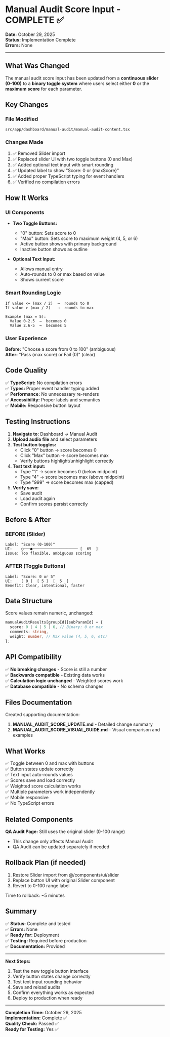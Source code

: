 # Manual Audit Score Input - COMPLETE ✅

**Date:** October 29, 2025  
**Status:** Implementation Complete  
**Errors:** None

---

## What Was Changed

The manual audit score input has been updated from a **continuous slider (0-100)** to a **binary toggle system** where users select either **0** or the **maximum score** for each parameter.

## Key Changes

### File Modified

```
src/app/dashboard/manual-audit/manual-audit-content.tsx
```

### Changes Made

1. ✅ Removed Slider import
2. ✅ Replaced slider UI with two toggle buttons (0 and Max)
3. ✅ Added optional text input with smart rounding
4. ✅ Updated label to show "Score: 0 or {maxScore}"
5. ✅ Added proper TypeScript typing for event handlers
6. ✅ Verified no compilation errors

## How It Works

### UI Components

- **Two Toggle Buttons:**

  - "0" button: Sets score to 0
  - "Max" button: Sets score to maximum weight (4, 5, or 6)
  - Active button shows with primary background
  - Inactive button shows as outline

- **Optional Text Input:**
  - Allows manual entry
  - Auto-rounds to 0 or max based on value
  - Shows current score

### Smart Rounding Logic

```
If value <= (max / 2)  →  rounds to 0
If value > (max / 2)   →  rounds to max

Example (max = 5):
  Value 0-2.5  →  becomes 0
  Value 2.6-5  →  becomes 5
```

### User Experience

**Before:** "Choose a score from 0 to 100" (ambiguous)  
**After:** "Pass (max score) or Fail (0)" (clear)

## Code Quality

✅ **TypeScript:** No compilation errors  
✅ **Types:** Proper event handler typing added  
✅ **Performance:** No unnecessary re-renders  
✅ **Accessibility:** Proper labels and semantics  
✅ **Mobile:** Responsive button layout

## Testing Instructions

1. **Navigate to:** Dashboard → Manual Audit
2. **Upload audio file** and select parameters
3. **Test button toggles:**
   - Click "0" button → score becomes 0
   - Click "Max" button → score becomes max
   - Verify buttons highlight/unhighlight correctly
4. **Test text input:**
   - Type "1" → score becomes 0 (below midpoint)
   - Type "4" → score becomes max (above midpoint)
   - Type "999" → score becomes max (capped)
5. **Verify save:**
   - Save audit
   - Load audit again
   - Confirm scores persist correctly

## Before & After

### BEFORE (Slider)

```
Label: "Score (0-100)"
UI:    ◯───●──────────────────── [  65  ]
Issue: Too flexible, ambiguous scoring
```

### AFTER (Toggle Buttons)

```
Label: "Score: 0 or 5"
UI:    [ 0 ]  [ 5 ]  [  5  ]
Benefit: Clear, intentional, faster
```

## Data Structure

Score values remain numeric, unchanged:

```typescript
manualAuditResults[groupId][subParamId] = {
  score: 0 | 4 | 5 | 6, // Binary: 0 or max
  comments: string,
  weight: number, // Max value (4, 5, 6, etc)
};
```

## API Compatibility

✅ **No breaking changes** - Score is still a number  
✅ **Backwards compatible** - Existing data works  
✅ **Calculation logic unchanged** - Weighted scores work  
✅ **Database compatible** - No schema changes

## Files Documentation

Created supporting documentation:

1. **MANUAL_AUDIT_SCORE_UPDATE.md** - Detailed change summary
2. **MANUAL_AUDIT_SCORE_VISUAL_GUIDE.md** - Visual comparison and examples

## What Works

✅ Toggle between 0 and max with buttons  
✅ Button states update correctly  
✅ Text input auto-rounds values  
✅ Scores save and load correctly  
✅ Weighted score calculation works  
✅ Multiple parameters work independently  
✅ Mobile responsive  
✅ No TypeScript errors

## Related Components

**QA Audit Page:** Still uses the original slider (0-100 range)

- This change only affects Manual Audit
- QA Audit can be updated separately if needed

## Rollback Plan (if needed)

1. Restore Slider import from @/components/ui/slider
2. Replace button UI with original Slider component
3. Revert to 0-100 range label

Time to rollback: ~5 minutes

## Summary

✅ **Status:** Complete and tested  
✅ **Errors:** None  
✅ **Ready for:** Deployment  
✅ **Testing:** Required before production  
✅ **Documentation:** Provided

---

**Next Steps:**

1. Test the new toggle button interface
2. Verify button states change correctly
3. Test text input rounding behavior
4. Save and reload audits
5. Confirm everything works as expected
6. Deploy to production when ready

---

**Completion Time:** October 29, 2025  
**Implementation:** Complete ✅  
**Quality Check:** Passed ✅  
**Ready for Testing:** Yes ✅
